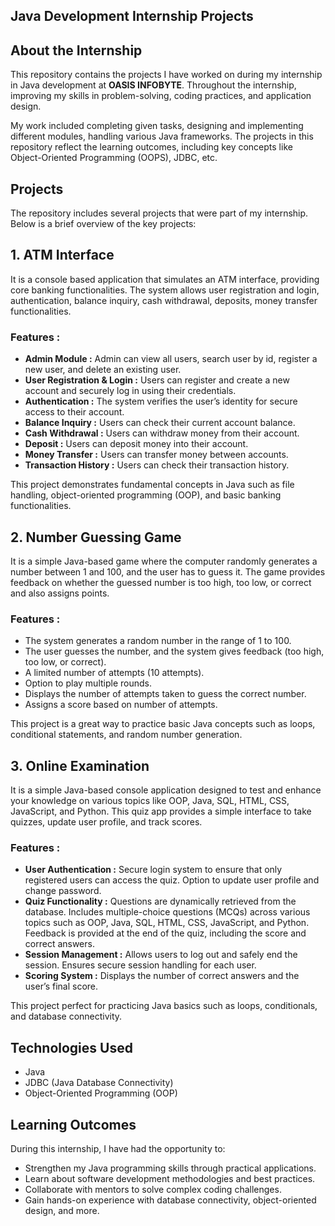 ## **Java Development Internship Projects**

## **About the Internship**

This repository contains the projects I have worked on during my internship in Java development at **OASIS INFOBYTE**. Throughout the internship, improving my skills in problem-solving, coding practices, and application design. 

My work included completing given tasks, designing and implementing different modules, handling various Java frameworks. The projects in this repository reflect the learning outcomes, including key concepts like Object-Oriented Programming (OOPS), JDBC, etc.

## Projects

The repository includes several projects that were part of my internship. Below is a brief overview of the key projects:

## **1. ATM Interface** ##
It is a console based application that simulates an ATM interface, providing core banking functionalities.
The system allows user registration and login, authentication, balance inquiry, cash withdrawal, deposits, money transfer functionalities.
  ### Features :
  - **Admin Module :** Admin can view all users, search user by id, register a new user, and delete an existing user.
  - **User Registration & Login :** Users can register and create a new account and securely log in using their credentials.
  - **Authentication :** The system verifies the user’s identity for secure access to their account.
  - **Balance Inquiry :** Users can check their current account balance.
  - **Cash Withdrawal :** Users can withdraw money from their account.
  - **Deposit :** Users can deposit money into their account.
  - **Money Transfer :** Users can transfer money between accounts.
  - **Transaction History :** Users can check their transaction history.

This project demonstrates fundamental concepts in Java such as file handling, object-oriented programming (OOP), and basic banking functionalities.

## **2. Number Guessing Game** ## 
It is a simple Java-based game where the computer randomly generates a number between 1 and 100, and the user has to guess it.
The game provides feedback on whether the guessed number is too high, too low, or correct and also assigns points.
  ### Features : 
  - The system generates a random number in the range of 1 to 100.
  - The user guesses the number, and the system gives feedback (too high, too low, or correct).
  - A limited number of attempts (10 attempts).
  - Option to play multiple rounds.
  - Displays the number of attempts taken to guess the correct number.
  - Assigns a score based on number of attempts.

This project is a great way to practice basic Java concepts such as loops, conditional statements, and random number generation.

## **3. Online Examination** ## 
It is a simple Java-based console application designed to test and enhance your knowledge on various topics like OOP, Java, SQL, HTML, CSS, JavaScript, and Python.
This quiz app provides a simple interface to take quizzes, update user profile, and track scores.
  ### Features :
  - **User Authentication :** Secure login system to ensure that only registered users can access the quiz.
    Option to update user profile and change password.
  - **Quiz Functionality :** Questions are dynamically retrieved from the database. Includes multiple-choice questions (MCQs) across various topics such as OOP, Java, SQL, HTML, CSS, JavaScript, and Python. Feedback is provided at the end of the quiz, including the score and correct answers.
  - **Session Management :** Allows users to log out and safely end the session. Ensures secure session handling for each user.
  - **Scoring System :** Displays the number of correct answers and the user’s final score.

This project perfect for practicing Java basics such as loops, conditionals, and database connectivity.

## Technologies Used

- Java
- JDBC (Java Database Connectivity)
- Object-Oriented Programming (OOP)

## Learning Outcomes

During this internship, I have had the opportunity to:

- Strengthen my Java programming skills through practical applications.
- Learn about software development methodologies and best practices.
- Collaborate with mentors to solve complex coding challenges.
- Gain hands-on experience with database connectivity, object-oriented design, and more.
